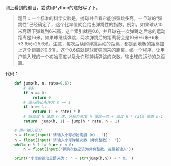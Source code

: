 网上看到的题目，尝试用Python的递归写了下。

> 题目：一个标准的科学实验是，抛球并且看它能够弹跳多高。一旦球的“弹跳性”已经确定了，这个比率值就会给出弹跳性的指数。例如，如果球从10米高落下弹跳到6米高，这个索引就是0.6，并且球在一次弹跳之后总的运动距离是16米。如果球继续弹跳，两次弹跳后的距离将会是10米+6米+6米+3.6米=25.6米。注意，每次后续的弹跳运动的距离，都是到地板的距离加上这个距离的0.6倍，这个0.6倍就是球反弹回来的距离。编一个程序，让用户输入球的一个初始高度以及允许球持续弹跳的次数。输出球的运动的总距离。

代码：
```py
    def jump(h, n, rate=0.6):
        # 判0
        if n == 0: 
            return 0
        # 递归终止条件为 n == 1
        if n == 1: 
            return (1 + rate) * h
        # 将高度 h 弹跳 n 次，分解为高度 h 弹跳一次 + 高度 h * rate 弹跳 n-1 次
        return  jump(h, 1) + jump(h * rate, n - 1)

    # 用户输入部分
    h = float(input('请输入小球初始高度（m）： '))
    n = float(input('请输入小球弹跳次数（非负整数）： '))
    while n % 1 != 0 or n < 0:
        n = float(input('弹跳次数应该为非负整数，请重新输入'))

    print('小球的运动总距离为： ' + str(jump(h,n)) + ' m。')
```
